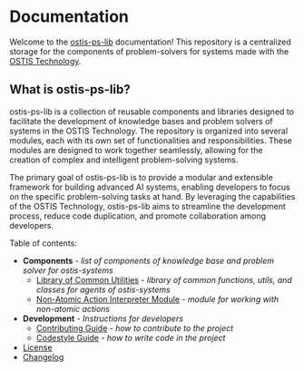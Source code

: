 # Documentation

Welcome to the [ostis-ps-lib](https://github.com/ostis-ai/ostis-ps-lib) documentation! This repository is a centralized storage for the components of problem-solvers for systems made with the [OSTIS Technology](https://github.com/ostis-ai).

## What is ostis-ps-lib?

ostis-ps-lib is a collection of reusable components and libraries designed to facilitate the development of knowledge bases and problem solvers of systems in the OSTIS Technology. The repository is organized into several modules, each with its own set of functionalities and responsibilities. These modules are designed to work together seamlessly, allowing for the creation of complex and intelligent problem-solving systems.

The primary goal of ostis-ps-lib is to provide a modular and extensible framework for building advanced AI systems, enabling developers to focus on the specific problem-solving tasks at hand. By leveraging the capabilities of the OSTIS Technology, ostis-ps-lib aims to streamline the development process, reduce code duplication, and promote collaboration among developers.

Table of contents:

- **Components** - *list of components of knowledge base and problem solver for ostis-systems*
    * [Library of Common Utilities](common/README.md) - *library of common functions, utils, and classes for agents of ostis-systems*
    * [Non-Atomic Action Interpreter Module](non-atomic-action-interpreter-module/README.md) - *module for working with non-atomic actions*
- **Development** - *Instructions for developers*
    * [Contributing Guide](_docs/CONTRIBUTING.md) - *how to contribute to the project*
    * [Codestyle Guide](https://ostis-ai.github.io/sc-machine/dev/codestyle/) - *how to write code in the project*
- [License](https://github.com/ostis-ai/scp-machine/blob/main/LICENSE)
- [Changelog](_docs/changelog.md)
